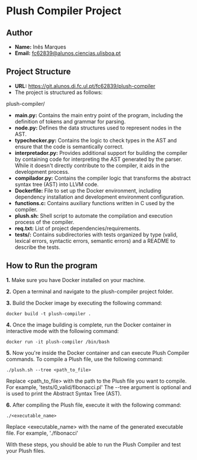 # Plush Compiler Project

## Author
- **Name:** Inês Marques
- **Email:** fc62839@alunos.ciencias.ulisboa.pt

## Project Structure
- **URL:** https://git.alunos.di.fc.ul.pt/fc62839/plush-compiler
- The project is structured as follows:

plush-compiler/

-  **main.py:** Contains the main entry point of the program, including the definition of tokens and grammar for parsing.
-  **node.py:** Defines the data structures used to represent nodes in the AST.
-  **typechecker.py:** Contains the logic to check types in the AST and ensure that the code is semantically correct.
-  **interpretador.py:** Provides additional support for building the compiler by containing code for interpreting the AST generated by the parser. While it doesn't directly contribute to the compiler, it aids in the development process.
-  **compilador.py:** Contains the compiler logic that transforms the abstract syntax tree (AST) into LLVM code.
-  **Dockerfile:** File to set up the Docker environment, including dependency installation and development environment configuration.
-  **functions.c:** Contains auxiliary functions written in C used by the compiler.
-  **plush.sh:** Shell script to automate the compilation and execution process of the compiler.
-  **req.txt:** List of project dependencies/requirements.
-  **tests/:** Contains subdirectories with tests organized by type (valid, lexical errors, syntactic errors, semantic errors) and a README to describe the tests.

## How to Run the program

**1.** Make sure you have Docker installed on your machine.

**2.** Open a terminal and navigate to the plush-compiler project folder.

**3.** Build the Docker image by executing the following command:

    docker build -t plush-compiler .

**4.** Once the image building is complete, run the Docker container in interactive mode with the following command:

    docker run -it plush-compiler /bin/bash

**5.** Now you're inside the Docker container and can execute Plush Compiler commands. To compile a Plush file, use the following command:

    ./plush.sh --tree <path_to_file>

Replace <path_to_file> with the path to the Plush file you want to compile. For example, 'tests/0_valid/fibonacci.pl'
The --tree argument is optional and is used to print the Abstract Syntax Tree (AST).

**6.** After compiling the Plush file, execute it with the following command:

    ./<executable_name>

Replace <executable_name> with the name of the generated executable file. For example, './fibonacci'

With these steps, you should be able to run the Plush Compiler and test your Plush files.
